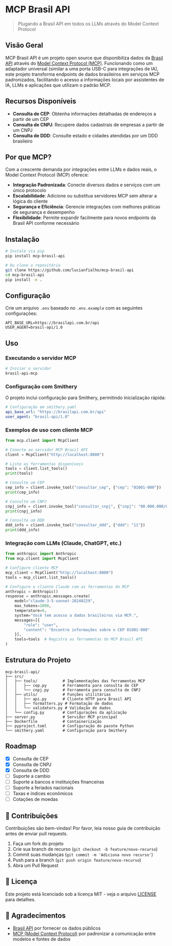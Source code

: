 # MCP Brasil API

> Plugando a Brasil API em todos os LLMs através do Model Context Protocol

## Visão Geral

MCP Brasil API é um projeto open source que disponibiliza dados da [Brasil API](https://brasilapi.com.br) através do [Model Context Protocol (MCP)](https://github.com/anthropics/anthropic-cookbook/tree/main/model_context_protocol). Funcionando como um adaptador universal (similar a uma porta USB-C para integrações de IA), este projeto transforma endpoints de dados brasileiros em serviços MCP padronizados, facilitando o acesso a informações locais por assistentes de IA, LLMs e aplicações que utilizam o padrão MCP.

## Recursos Disponíveis

- **Consulta de CEP**: Obtenha informações detalhadas de endereços a partir de um CEP
- **Consulta de CNPJ**: Recupere dados cadastrais de empresas a partir de um CNPJ
- **Consulta de DDD**: Consulte estado e cidades atendidas por um DDD brasileiro

## Por que MCP?

Com a crescente demanda por integrações entre LLMs e dados reais, o Model Context Protocol (MCP) oferece:

- **Integração Padronizada**: Conecte diversos dados e serviços com um único protocolo
- **Escalabilidade**: Adicione ou substitua servidores MCP sem alterar a lógica do cliente
- **Segurança e Eficiência**: Gerencie integrações com melhores práticas de segurança e desempenho
- **Flexibilidade**: Permite expandir facilmente para novos endpoints da Brasil API conforme necessário

## Instalação

```bash
# Instale via pip
pip install mcp-brasil-api

# Ou clone o repositório
git clone https://github.com/lucianfialho/mcp-brasil-api
cd mcp-brasil-api
pip install -e .
```

## Configuração

Crie um arquivo `.env` baseado no `.env.example` com as seguintes configurações:

```
API_BASE_URL=https://brasilapi.com.br/api
USER_AGENT=brasil-api/1.0
```

## Uso

### Executando o servidor MCP

```bash
# Iniciar o servidor
brasil-api-mcp
```

### Configuração com Smithery

O projeto inclui configuração para Smithery, permitindo inicialização rápida:

```yaml
# Configuração em smithery.yaml
api_base_url: "https://brasilapi.com.br/api"
user_agent: "brasil-api/1.0"
```

### Exemplos de uso com cliente MCP

```python
from mcp.client import McpClient

# Conecte ao servidor MCP Brasil API
client = McpClient("http://localhost:8000")

# Liste as ferramentas disponíveis
tools = client.list_tools()
print(tools)

# Consulte um CEP
cep_info = client.invoke_tool("consultar_cep", {"cep": "01001-000"})
print(cep_info)

# Consulte um CNPJ
cnpj_info = client.invoke_tool("consultar_cnpj", {"cnpj": "00.000.000/0001-91"})
print(cnpj_info)

# Consulte um DDD
ddd_info = client.invoke_tool("consultar_ddd", {"ddd": "11"})
print(ddd_info)
```

### Integração com LLMs (Claude, ChatGPT, etc.)

```python
from anthropic import Anthropic
from mcp.client import McpClient

# Configure cliente MCP
mcp_client = McpClient("http://localhost:8000")
tools = mcp_client.list_tools()

# Configure o cliente Claude com as ferramentas do MCP
anthropic = Anthropic()
response = anthropic.messages.create(
    model="claude-3-5-sonnet-20240229",
    max_tokens=1000,
    temperature=0,
    system="Você tem acesso a dados brasileiros via MCP.",
    messages=[{
        "role": "user", 
        "content": "Encontre informações sobre o CEP 01001-000"
    }],
    tools=tools  # Registra as ferramentas do MCP Brasil API
)
```

## Estrutura do Projeto

```
mcp-brasil-api/
├── src/
│   ├── tools/           # Implementações das ferramentas MCP
│   │   ├── cep.py       # Ferramenta para consulta de CEP
│   │   └── cnpj.py      # Ferramenta para consulta de CNPJ
│   ├── utils/           # Funções utilitárias
│   │   ├── api.py       # Cliente HTTP para Brasil API
│   │   ├── formatters.py # Formatação de dados
│   │   └── validators.py # Validação de dados
│   └── config.py        # Configurações da aplicação
├── server.py            # Servidor MCP principal
├── Dockerfile           # Containerização
├── pyproject.toml       # Configuração do pacote Python
└── smithery.yaml        # Configuração para Smithery
```

## Roadmap

- [x] Consulta de CEP
- [x] Consulta de CNPJ
- [x] Consulta de DDD
- [ ] Suporte a cambio
- [ ] Suporte a bancos e instituições financeiras
- [ ] Suporte a feriados nacionais
- [ ] Taxas e índices econômicos
- [ ] Cotações de moedas

## 🤝 Contribuições

Contribuições são bem-vindas! Por favor, leia nosso guia de contribuição antes de enviar pull requests.

1. Faça um fork do projeto
2. Crie sua branch de recurso (`git checkout -b feature/novo-recurso`)
3. Commit suas mudanças (`git commit -m 'Adiciona novo recurso'`)
4. Push para a branch (`git push origin feature/novo-recurso`)
5. Abra um Pull Request

## 📄 Licença

Este projeto está licenciado sob a licença MIT - veja o arquivo [LICENSE](LICENSE) para detalhes.

## 🙏 Agradecimentos

- [Brasil API](https://brasilapi.com.br) por fornecer os dados públicos
- [MCP (Model Context Protocol)](https://github.com/anthropics/anthropic-cookbook/tree/main/model_context_protocol) por padronizar a comunicação entre modelos e fontes de dados
